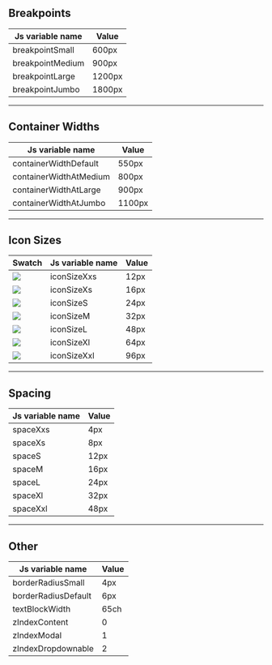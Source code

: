 <!--

   Do not edit directly
   Generated by style-dictionary on Mon Jun 29 2020 12:33:19 GMT-0400 (Eastern Daylight Time)

-->

## Breakpoints

| Js variable name | Value  |
| ---------------- | ------ |
| breakpointSmall  | 600px  |
| breakpointMedium | 900px  |
| breakpointLarge  | 1200px |
| breakpointJumbo  | 1800px |

---

## Container Widths

| Js variable name       | Value  |
| ---------------------- | ------ |
| containerWidthDefault  | 550px  |
| containerWidthAtMedium | 800px  |
| containerWidthAtLarge  | 900px  |
| containerWidthAtJumbo  | 1100px |

---

## Icon Sizes

| Swatch                               | Js variable name | Value |
| ------------------------------------ | ---------------- | ----- |
| ![](https://via.placeholder.com/12/) | iconSizeXxs      | 12px  |
| ![](https://via.placeholder.com/16/) | iconSizeXs       | 16px  |
| ![](https://via.placeholder.com/24/) | iconSizeS        | 24px  |
| ![](https://via.placeholder.com/32/) | iconSizeM        | 32px  |
| ![](https://via.placeholder.com/48/) | iconSizeL        | 48px  |
| ![](https://via.placeholder.com/64/) | iconSizeXl       | 64px  |
| ![](https://via.placeholder.com/96/) | iconSizeXxl      | 96px  |

---

## Spacing

| Js variable name | Value |
| ---------------- | ----- |
| spaceXxs         | 4px   |
| spaceXs          | 8px   |
| spaceS           | 12px  |
| spaceM           | 16px  |
| spaceL           | 24px  |
| spaceXl          | 32px  |
| spaceXxl         | 48px  |

---

## Other

| Js variable name    | Value |
| ------------------- | ----- |
| borderRadiusSmall   | 4px   |
| borderRadiusDefault | 6px   |
| textBlockWidth      | 65ch  |
| zIndexContent       | 0     |
| zIndexModal         | 1     |
| zIndexDropdownable  | 2     |
